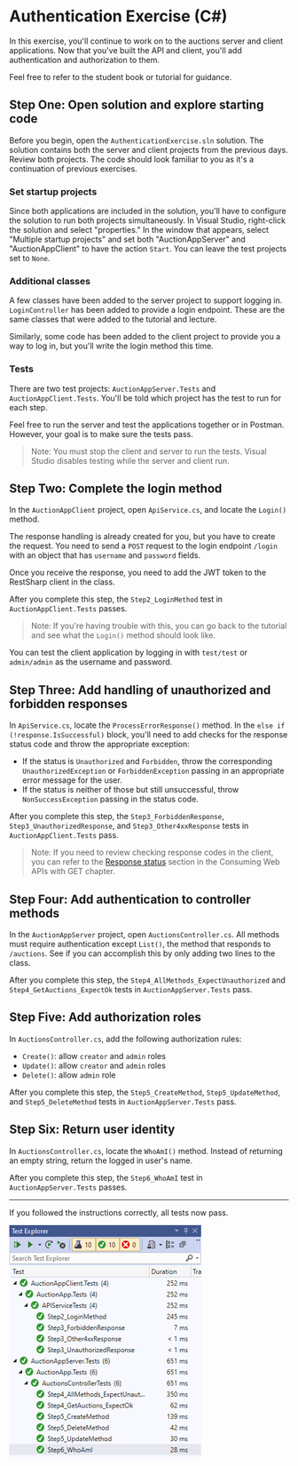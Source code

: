 # Authentication Exercise (C#)

In this exercise, you'll continue to work on to the auctions server and client applications. Now that you've built the API and client, you'll add authentication and authorization to them.

Feel free to refer to the student book or tutorial for guidance.

## Step One: Open solution and explore starting code

Before you begin, open the `AuthenticationExercise.sln` solution. The solution contains both the server and client projects from the previous days. Review both projects. The code should look familiar to you as it's a continuation of previous exercises.

### Set startup projects

Since both applications are included in the solution, you'll have to configure the solution to run both projects simultaneously. In Visual Studio, right-click the solution and select "properties." In the window that appears, select "Multiple startup projects" and set both "AuctionAppServer" and "AuctionAppClient" to have the action `Start`. You can leave the test projects set to `None`.

### Additional classes

A few classes have been added to the server project to support logging in. `LoginController` has been added to provide a login endpoint. These are the same classes that were added to the tutorial and lecture.

Similarly, some code has been added to the client project to provide you a way to log in, but you'll write the login method this time.

### Tests

There are two test projects: `AuctionAppServer.Tests` and `AuctionAppClient.Tests`. You'll be told which project has the test to run for each step.

Feel free to run the server and test the applications together or in Postman. However, your goal is to make sure the tests pass.

> Note: You must stop the client and server to run the tests. Visual Studio disables testing while the server and client run.

## Step Two: Complete the login method

In the `AuctionAppClient` project, open `ApiService.cs`, and locate the `Login()` method.

The response handling is already created for you, but you have to create the request. You need to send a `POST` request to the login endpoint `/login` with an object that has `username` and `password` fields.

Once you receive the response, you need to add the JWT token to the RestSharp client in the class.

After you complete this step, the `Step2_LoginMethod` test in `AuctionAppClient.Tests` passes.

> Note: If you're having trouble with this, you can go back to the tutorial and see what the `Login()` method should look like.

You can test the client application by logging in with `test/test` or `admin/admin` as the username and password.

## Step Three: Add handling of unauthorized and forbidden responses

In `ApiService.cs`, locate the `ProcessErrorResponse()` method. In the `else if (!response.IsSuccessful)` block, you'll need to add checks for the response status code and throw the appropriate exception:

* If the status is `Unauthorized` and `Forbidden`, throw the corresponding `UnauthorizedException` or `ForbiddenException` passing in an appropriate error message for the user.
* If the status is neither of those but still unsuccessful, throw `NonSuccessException` passing in the status code.

After you complete this step, the `Step3_ForbiddenResponse`, `Step3_UnauthorizedResponse`, and `Step3_Other4xxResponse` tests in `AuctionAppClient.Tests` pass.

> Note: If you need to review checking response codes in the client, you can refer to the [Response status](https://book.techelevator.com/v2_4/content/web-services-consuming-get.html#response-status) section in the Consuming Web APIs with GET chapter.

## Step Four: Add authentication to controller methods

In the `AuctionAppServer` project, open `AuctionsController.cs`. All methods must require authentication except `List()`, the method that responds to `/auctions`. See if you can accomplish this by only adding two lines to the class.

After you complete this step, the `Step4_AllMethods_ExpectUnauthorized` and `Step4_GetAuctions_ExpectOk` tests in `AuctionAppServer.Tests` pass.

## Step Five: Add authorization roles

In `AuctionsController.cs`, add the following authorization rules:

- `Create()`: allow `creator` and `admin` roles
- `Update()`: allow `creator` and `admin` roles
- `Delete()`: allow `admin` role

After you complete this step, the `Step5_CreateMethod`, `Step5_UpdateMethod`, and `Step5_DeleteMethod` tests in `AuctionAppServer.Tests` pass.

## Step Six: Return user identity

In `AuctionsController.cs`, locate the `WhoAmI()` method. Instead of returning an empty string, return the logged in user's name.

After you complete this step, the `Step6_WhoAmI` test in `AuctionAppServer.Tests` passes.

---

If you followed the instructions correctly, all tests now pass.

![All Tests Pass](./img/all-tests-pass.png)
